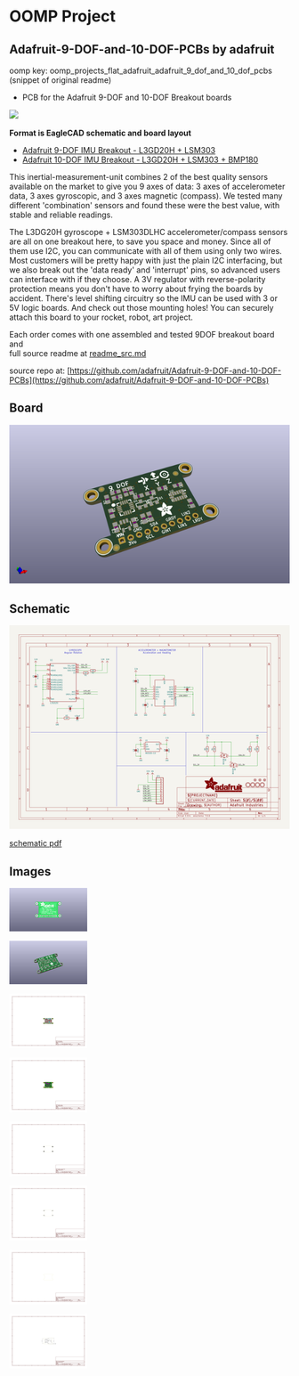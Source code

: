 # OOMP Project  
## Adafruit-9-DOF-and-10-DOF-PCBs  by adafruit  
  
oomp key: oomp_projects_flat_adafruit_adafruit_9_dof_and_10_dof_pcbs  
(snippet of original readme)  
  
- PCB for the Adafruit 9-DOF and 10-DOF Breakout boards  
  
<a href="http://www.adafruit.com/products/512"><img src="assets/image.jpg?raw=true" width="500px"></a>  
  
__Format is EagleCAD schematic and board layout__  
  
  
* [Adafruit 9-DOF IMU Breakout - L3GD20H + LSM303](https://www.adafruit.com/product/1714)  
* [Adafruit 10-DOF IMU Breakout - L3GD20H + LSM303 + BMP180](https://www.adafruit.com/product/1604)  
  
This inertial-measurement-unit combines 2 of the best quality sensors available on the market to give you 9 axes of data: 3 axes of accelerometer data, 3 axes gyroscopic, and 3 axes magnetic (compass). We tested many different 'combination' sensors and found these were the best value, with stable and reliable readings.  
  
The L3DG20H gyroscope + LSM303DLHC accelerometer/compass sensors are all on one breakout here, to save you space and money. Since all of them use I2C, you can communicate with all of them using only two wires. Most customers will be pretty happy with just the plain I2C interfacing, but we also break out the 'data ready' and 'interrupt' pins, so advanced users can interface with if they choose. A 3V regulator with reverse-polarity protection means you don't have to worry about frying the boards by accident. There's level shifting circuitry so the IMU can be used with 3 or 5V logic boards. And check out those mounting holes! You can securely attach this board to your rocket, robot, art project.  
  
Each order comes with one assembled and tested 9DOF breakout board and   
  full source readme at [readme_src.md](readme_src.md)  
  
source repo at: [https://github.com/adafruit/Adafruit-9-DOF-and-10-DOF-PCBs](https://github.com/adafruit/Adafruit-9-DOF-and-10-DOF-PCBs)  
## Board  
  
[![working_3d.png](working_3d_600.png)](working_3d.png)  
## Schematic  
  
[![working_schematic.png](working_schematic_600.png)](working_schematic.png)  
  
[schematic pdf](working_schematic.pdf)  
## Images  
  
[![working_3D_bottom.png](working_3D_bottom_140.png)](working_3D_bottom.png)  
  
[![working_3D_top.png](working_3D_top_140.png)](working_3D_top.png)  
  
[![working_assembly_page_01.png](working_assembly_page_01_140.png)](working_assembly_page_01.png)  
  
[![working_assembly_page_02.png](working_assembly_page_02_140.png)](working_assembly_page_02.png)  
  
[![working_assembly_page_03.png](working_assembly_page_03_140.png)](working_assembly_page_03.png)  
  
[![working_assembly_page_04.png](working_assembly_page_04_140.png)](working_assembly_page_04.png)  
  
[![working_assembly_page_05.png](working_assembly_page_05_140.png)](working_assembly_page_05.png)  
  
[![working_assembly_page_06.png](working_assembly_page_06_140.png)](working_assembly_page_06.png)  
